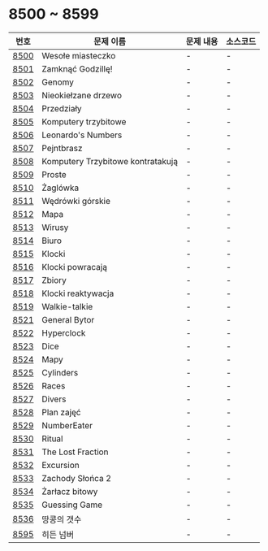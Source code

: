 # 8500 ~ 8599

번호 | 문제 이름 | 문제 내용 | 소스코드
--- | --- | --- | ---
[8500](https://www.acmicpc.net/problem/8500) | Wesołe miasteczko | - | -
[8501](https://www.acmicpc.net/problem/8501) | Zamknąć Godzillę! | - | -
[8502](https://www.acmicpc.net/problem/8502) | Genomy | - | -
[8503](https://www.acmicpc.net/problem/8503) | Nieokiełzane drzewo | - | -
[8504](https://www.acmicpc.net/problem/8504) | Przedziały | - | -
[8505](https://www.acmicpc.net/problem/8505) | Komputery trzybitowe | - | -
[8506](https://www.acmicpc.net/problem/8506) | Leonardo's Numbers | - | -
[8507](https://www.acmicpc.net/problem/8507) | Pejntbrasz | - | -
[8508](https://www.acmicpc.net/problem/8508) | Komputery Trzybitowe kontratakują | - | -
[8509](https://www.acmicpc.net/problem/8509) | Proste | - | -
[8510](https://www.acmicpc.net/problem/8510) | Żaglówka | - | -
[8511](https://www.acmicpc.net/problem/8511) | Wędrówki górskie | - | -
[8512](https://www.acmicpc.net/problem/8512) | Mapa | - | -
[8513](https://www.acmicpc.net/problem/8513) | Wirusy | - | -
[8514](https://www.acmicpc.net/problem/8514) | Biuro | - | -
[8515](https://www.acmicpc.net/problem/8515) | Klocki | - | -
[8516](https://www.acmicpc.net/problem/8516) | Klocki powracają | - | -
[8517](https://www.acmicpc.net/problem/8517) | Zbiory | - | -
[8518](https://www.acmicpc.net/problem/8518) | Klocki reaktywacja | - | -
[8519](https://www.acmicpc.net/problem/8519) | Walkie-talkie | - | -
[8521](https://www.acmicpc.net/problem/8521) | General Bytor | - | -
[8522](https://www.acmicpc.net/problem/8522) | Hyperclock | - | -
[8523](https://www.acmicpc.net/problem/8523) | Dice | - | -
[8524](https://www.acmicpc.net/problem/8524) | Mapy | - | -
[8525](https://www.acmicpc.net/problem/8525) | Cylinders | - | -
[8526](https://www.acmicpc.net/problem/8526) | Races | - | -
[8527](https://www.acmicpc.net/problem/8527) | Divers | - | -
[8528](https://www.acmicpc.net/problem/8528) | Plan zajęć | - | -
[8529](https://www.acmicpc.net/problem/8529) | NumberEater | - | -
[8530](https://www.acmicpc.net/problem/8530) | Ritual | - | -
[8531](https://www.acmicpc.net/problem/8531) | The Lost Fraction | - | -
[8532](https://www.acmicpc.net/problem/8532) | Excursion | - | -
[8533](https://www.acmicpc.net/problem/8533) | Zachody Słońca 2 | - | -
[8534](https://www.acmicpc.net/problem/8534) | Żarłacz bitowy | - | -
[8535](https://www.acmicpc.net/problem/8535) | Guessing Game | - | -
[8536](https://www.acmicpc.net/problem/8536) | 땅콩의 갯수 | - | -
[8595](https://www.acmicpc.net/problem/8595) | 히든 넘버 | - | -
